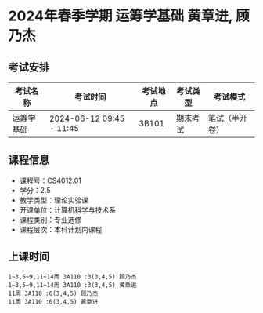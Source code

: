 # 2024年春季学期 运筹学基础 黄章进, 顾乃杰




## 考试安排

| 考试名称 | 考试时间 | 考试地点 | 考试类型 | 考试模式 |
| -------- | -------- | -------- | -------- | -------- |
| 运筹学基础 | 2024-06-12 09:45 - 11:45 | 3B101 | 期末考试 | 笔试（半开卷） |





## 课程信息

- 课程号：CS4012.01
- 学分：2.5
- 教学类型：理论实验课
- 开课单位：计算机科学与技术系
- 课程类别：专业选修
- 课程层次：本科计划内课程

## 上课时间

```
1~3,5~9,11~14周 3A110 :3(3,4,5) 顾乃杰
1~3,5~9,11~14周 3A110 :3(3,4,5) 黄章进
11周 3A110 :6(3,4,5) 顾乃杰
11周 3A110 :6(3,4,5) 黄章进
```

